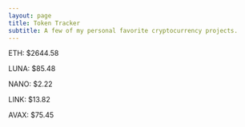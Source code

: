```yaml
---
layout: page
title: Token Tracker
subtitle: A few of my personal favorite cryptocurrency projects.
---
```


<!--BEGINCRYPTOINPUT-->
ETH: $2644.58

LUNA: $85.48

NANO: $2.22

LINK: $13.82

AVAX: $75.45

<!--ENDCRYPTOINPUT-->

